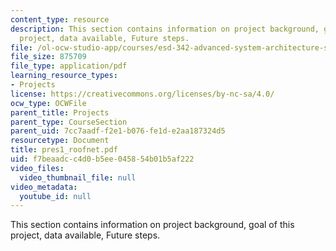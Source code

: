 ```yaml
---
content_type: resource
description: This section contains information on project background, goal of this
  project, data available, Future steps.
file: /ol-ocw-studio-app/courses/esd-342-advanced-system-architecture-spring-2006/f7beaadcc4d0b5ee045854b01b5af222_pres1_roofnet.pdf
file_size: 875709
file_type: application/pdf
learning_resource_types:
- Projects
license: https://creativecommons.org/licenses/by-nc-sa/4.0/
ocw_type: OCWFile
parent_title: Projects
parent_type: CourseSection
parent_uid: 7cc7aadf-f2e1-b076-fe1d-e2aa187324d5
resourcetype: Document
title: pres1_roofnet.pdf
uid: f7beaadc-c4d0-b5ee-0458-54b01b5af222
video_files:
  video_thumbnail_file: null
video_metadata:
  youtube_id: null
---
```

This section contains information on project background, goal of this project, data available, Future steps.